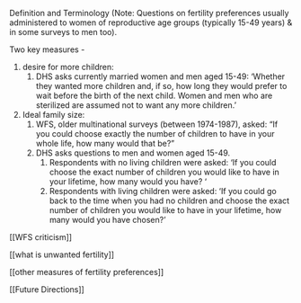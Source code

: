 Definition and Terminology (Note: Questions on fertility preferences usually administered to women of reproductive age groups (typically 15-49 years) & in some surveys to men too).

Two key measures - 
1. desire for more children:
	1. DHS asks currently married women and men aged 15-49: ‘Whether they wanted more children and, if so, how long they would prefer to wait before the birth of the next child. Women and men who are sterilized are assumed not to want any more children.’
2. Ideal family size:
	1. WFS, older multinational surveys (between 1974-1987), asked: “If you could choose exactly the number of children to have in your whole life, how many would that be?” 
	2. DHS asks questions to men and women aged 15-49. 
		1. Respondents with no living children were asked: ‘If you could choose the exact number of children you would like to have in your lifetime, how many would you have? ‘ 
		2. Respondents with living children were asked: ‘If you could go back to the time when you had no children and choose the exact number of children you would like to have in your lifetime, how many would you have chosen?’

[[WFS criticism]] 

[[what is unwanted fertility]] 

[[other measures of fertility preferences]] 

[[Future Directions]] 